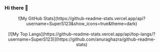 ### Hi there 👋


<center>![My GitHub Stats](https://github-readme-stats.vercel.app/api?username=SuperS123&show_icons=true&theme=dark)</center>
<br>
<center>[![My Top Langs](https://github-readme-stats.vercel.app/api/top-langs/?username=SuperS123)](https://github.com/anuraghazra/github-readme-stats)</center>
